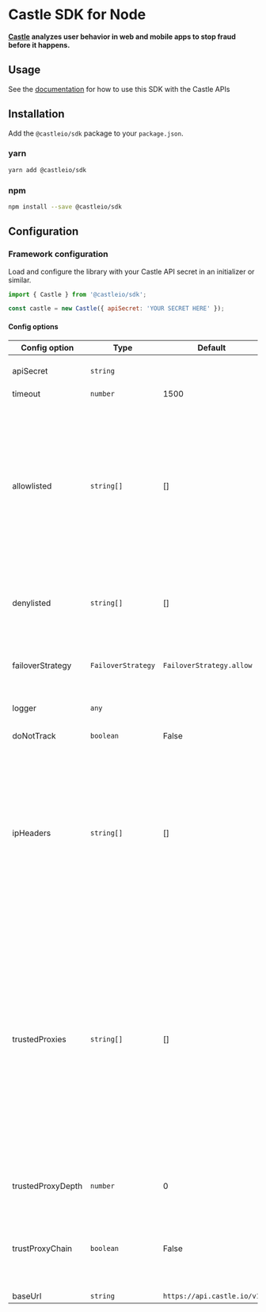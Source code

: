 # Castle SDK for Node

**[Castle](https://castle.io) analyzes user behavior in web and mobile apps to stop fraud before it happens.**

## Usage

See the [documentation](https://docs.castle.io) for how to use this SDK with the Castle APIs

## Installation

Add the `@castleio/sdk` package to your `package.json`.

### yarn

```bash
yarn add @castleio/sdk
```

### npm

```bash
npm install --save @castleio/sdk
```

## Configuration

### Framework configuration

Load and configure the library with your Castle API secret in an initializer or similar.

```js
import { Castle } from '@castleio/sdk';

const castle = new Castle({ apiSecret: 'YOUR SECRET HERE' });
```

#### Config options

| Config option     | Type | Default | Explanation |
| ----------------- | ---- |-------- | ----------- |
| apiSecret         | `string` |  | API key which can be found in the Castle dashboard https://dashboard.castle.io/settings/general |
| timeout           | `number` | 1500 | Time before returning the failover strategy. |
| allowlisted       | `string[]` | [] | by default, the SDK sends all HTTP headers, except for Cookie and Authorization. <br/><br/> If you decide to use a allowlist, the SDK will:<br/>- always send the User-Agent header<br/>- send scrubbed values of non-allowlisted headers<br/>- send proper values of allowlisted headers.<br/><br/>We highly suggest using denylist instead of allowlist, so that Castle can use as many data points as possible to secure your users. If you want to use the allowlist, this is the minimal amount of headers we recommend: DEFAULT_ALLOWLIST  |
| denylisted        | `string[]` | [] | Denylisted headers take precedence over allowlisted elements. We always denylist Cookie and Authentication headers. If you use any other headers that might contain sensitive information, you should denylist them |
| failoverStrategy  | `FailoverStrategy` | `FailoverStrategy.allow` | If the request to our service would for some reason time out, this is where you select the automatic response from `authenticate`. Options are `FailoverStrategy.allow`, `FailoverStrategy.deny`, `FailoverStrategy.challenge`. |
| logger            | `any` | | Logs Castle API requests and responses, has to respond to `info` method. |
| doNotTrack        | `boolean` | False | setting it to true turns off all requests and triggers automatic failover on `authenticate`. Used for development and testing. |
| ipHeaders         | `string[]` | [] | Castle needs the original IP of the client, not the IP of your proxy or load balancer. The SDK will only trust the proxy chain as defined in the configuration.We try to fetch the client IP based on X-Forwarded-For or Remote-Addr headers in that order, but sometimes the client IP may be stored in a different header or order. The SDK can be configured to look for the client IP address in headers that you specify.<br/>Sometimes, Cloud providers do not use consistent IP addresses to proxy requests. In this case, the client IP is usually preserved in a custom header. <br/>Example: Cloudflare preserves the client request in the 'Cf-Connecting-Ip' header. |
| trustedProxies    | `string[]` | [] | If the specified header or X-Forwarded-For default contains a proxy chain with public IP addresses, then you must choose only one of the following (but not both): <br/>1. The trusted_proxies value must match the known proxy IPs. This option is preferable if the IP is static. <br/>2. The trusted_proxy_depth value must be set to the number of known trusted proxies in the chain (see below).This option is preferable if the IPs are ephemeral, but the depth is consistent. <br/>Additionally to make X-Forwarded-For and other headers work better discovering client ip address,and not the address of a reverse proxy server, you can define trusted proxies which will help to fetch proper ip from those headers. <br/>In order to extract the client IP of the X-Forwarded-For header and not the address of a reverse proxy server, you must define all trusted public proxies you can achieve this by listing all the proxies ip defined by string or regular expressions in the trusted_proxies setting <br/> |
| trustedProxyDepth   | `number`  | 0 | ...or by providing number of trusted proxies used in the chain,   (note that you must pick one approach over the other. either trustProxyChain orr trustedProxies) |
| trustProxyChain | `boolean` | False | If there is no possibility to define options above and there is no other header that holds the client IP, then you may set this option to True to trust all of the proxy IPs in X-Forwarded-For , *Warning*: this mode is highly promiscuous and could lead to wrongly trusting a spoofed IP if the request passes through a malicious proxy |
| baseUrl           | `string` | `https://api.castle.io/v1` | base Castle API url  |
